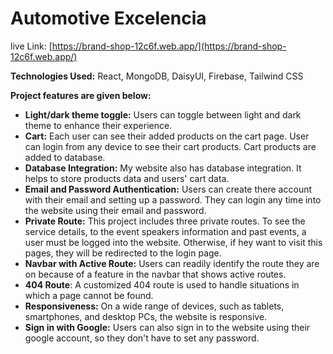 # Automotive Excelencia


live Link: [https://brand-shop-12c6f.web.app/](https://brand-shop-12c6f.web.app/)


**Technologies Used:** React, MongoDB, DaisyUI, Firebase, Tailwind CSS


**Project features are given below:** 
- **Light/dark theme toggle:** Users can toggle between light and dark theme to enhance their experience.
- **Cart:** Each user can see their added products on the cart page. User can login from any device to see their cart products. Cart products are added to database.
- **Database Integration:** My website also has database integration. It helps to store products data and users' cart data. 
- **Email and Password Authentication:** Users can create there account with their email and setting up a password. They can login any time into the website using their email and password.
- **Private Route:** This project includes three private routes. To see the service details, to the event speakers information and past events, a user must be logged into the website. Otherwise, if hey want to visit this pages, they will be redirected to the login page.
- **Navbar with Active Route:** Users can readily identify the route they are on because of a feature in the navbar that shows active routes.
- **404 Route**: A customized 404 route is used to handle situations in which a page cannot be found.
- **Responsiveness:** On a wide range of devices, such as tablets, smartphones, and desktop PCs, the website is responsive.
- **Sign in with Google:** Users can also sign in to the website using their google account, so they don't have to set any password.
